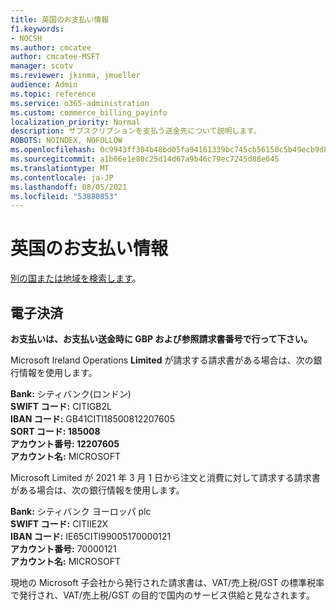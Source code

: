 ```yaml
---
title: 英国のお支払い情報
f1.keywords:
- NOCSH
ms.author: cmcatee
author: cmcatee-MSFT
manager: scotv
ms.reviewer: jkinma, jmueller
audience: Admin
ms.topic: reference
ms.service: o365-administration
ms.custom: commerce_billing_payinfo
localization_priority: Normal
description: サブスクリプションを支払う送金先について説明します。
ROBOTS: NOINDEX, NOFOLLOW
ms.openlocfilehash: 0c9943ff304b48bd05fa94161339bc745cb56150c5b49ecb9d854980f2f2e549
ms.sourcegitcommit: a1b66e1e80c25d14d67a9b46c79ec7245d88e045
ms.translationtype: MT
ms.contentlocale: ja-JP
ms.lasthandoff: 08/05/2021
ms.locfileid: "53880853"
---
```

# <a name="payment-information-for-united-kingdom"></a>英国のお支払い情報

[別の国または地域を検索します](../billing-and-payments/pay-for-your-subscription.md)。

## <a name="electronic-funds-transfer"></a>電子決済

**お支払いは、お支払い送金時に GBP および参照請求書番号で行って下さい。**

Microsoft Ireland Operations **Limited** が請求する請求書がある場合は、次の銀行情報を使用します。

**Bank:** シティバンク(ロンドン)  
**SWIFT コード:** CITIGB2L  
**IBAN コード:** GB41CITI18500812207605  
**SORT コード: 185008**  
**アカウント番号: 12207605**  
**アカウント名:** MICROSOFT

Microsoft Limited が 2021 年 3 月 1 日から注文と消費に対して請求する請求書がある場合は、次の銀行情報を使用します。 

**Bank:** シティバンク ヨーロッパ plc  
**SWIFT コード:** CITIIE2X  
**IBAN コード:** IE65CITI99005170000121  
**アカウント番号:** 70000121  
**アカウント名:** MICROSOFT

現地の Microsoft 子会社から発行された請求書は、VAT/売上税/GST の標準税率で発行され、VAT/売上税/GST の目的で国内のサービス供給と見なされます。
